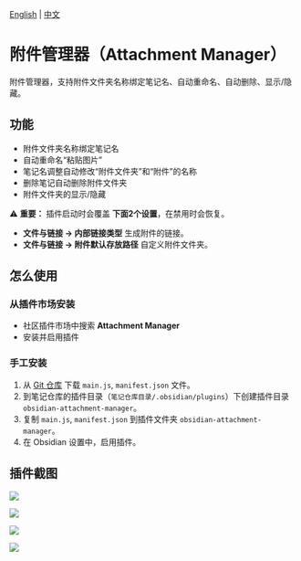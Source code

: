 [English](https://github.com/chenfeicqq/obsidian-attachment-manager/blob/master/README_EN.md) | [中文](https://github.com/chenfeicqq/obsidian-attachment-manager/blob/master/README.md)


# 附件管理器（Attachment Manager）

附件管理器，支持附件文件夹名称绑定笔记名、自动重命名、自动删除、显示/隐藏。

## 功能

* 附件文件夹名称绑定笔记名
* 自动重命名“粘贴图片”
* 笔记名调整自动修改“附件文件夹”和“附件”的名称
* 删除笔记自动删除附件文件夹
* 附件文件夹的显示/隐藏

⚠️  **重要：** 插件启动时会覆盖 **下面2个设置**，在禁用时会恢复。
* **文件与链接 -> 内部链接类型** 生成附件的链接。
* **文件与链接 -> 附件默认存放路径** 自定义附件文件夹。

## 怎么使用

### 从插件市场安装

* 社区插件市场中搜索 **Attachment Manager**
* 安装并启用插件

### 手工安装

1. 从 [Git 仓库](https://github.com/chenfeicqq/obsidian-attachment-manager) 下载 `main.js`, `manifest.json` 文件。
2. 到笔记仓库的插件目录（`笔记仓库目录/.obsidian/plugins`）下创建插件目录 `obsidian-attachment-manager`。
3. 复制 `main.js`, `manifest.json` 到插件文件夹 `obsidian-attachment-manager`。
4. 在 Obsidian 设置中，启用插件。

## 插件截图

![](https://raw.githubusercontent.com/chenfeicqq/obsidian-attachment-manager/master/images/overview.png)

![](https://raw.githubusercontent.com/chenfeicqq/obsidian-attachment-manager/master/images/zh/settings.png)

![](https://raw.githubusercontent.com/chenfeicqq/obsidian-attachment-manager/master/images/zh/toggle-hide-command.png)

![](https://raw.githubusercontent.com/chenfeicqq/obsidian-attachment-manager/master/images/zh/toggle-hide-ribbon.png)
